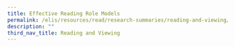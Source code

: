 ```yaml
---
title: Effective Reading Role Models
permalink: /elis/resources/read/research-summaries/reading-and-viewing/effective-reading-role-models/
description: ""
third_nav_title: Reading and Viewing
---
```


